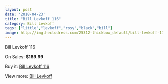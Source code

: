 ```yaml
---
layout: post
date: '2018-04-23'
title: "Bill Levkoff 116"
category: Bill Levkoff
tags: ["little","levkoff","rosy","black","bill"]
image: http://img.hectodress.com/25312-thickbox_default/bill-levkoff-116.jpg
---
```

Bill Levkoff 116

On Sales: **$189.99**
<a href="https://www.hectodress.com/bill-levkoff/11661-bill-levkoff-116.html"><amp-img layout="responsive" width="600" height="600" src="//img.hectodress.com/25312-thickbox_default/bill-levkoff-116.jpg" alt="Bill Levkoff 116 0" /></a>

Buy it: [Bill Levkoff 116](https://www.hectodress.com/bill-levkoff/11661-bill-levkoff-116.html "Bill Levkoff 116")

View more: [Bill Levkoff](https://www.hectodress.com/184-bill-levkoff "Bill Levkoff")